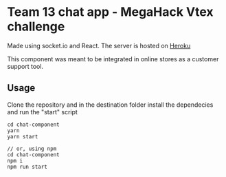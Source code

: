 # Team 13 chat app - MegaHack Vtex challenge

Made using socket.io and React. The server is hosted
on [Heroku](https://team13server.herokuapp.com/)

This component was meant to be integrated in online
stores as a customer support tool.

## Usage

Clone the repository and in the destination folder
install the dependecies and run the "start" script

```
cd chat-component
yarn
yarn start

// or, using npm
cd chat-component
npm i
npm run start
```
